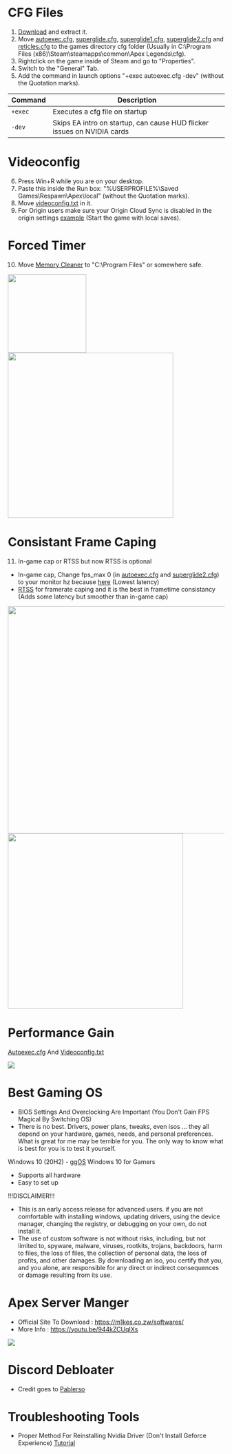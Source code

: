 # CFG Files 
1. [Download](https://github.com/Natram1zh/Apex-Autoexec-And-Tweaks-/archive/refs/heads/main.zip) and extract it.
2. Move [autoexec.cfg](https://github.com/Natram1zh/Apex-Autoexec-And-Tweaks-/blob/main/autoexec.cfg), [superglide.cfg](https://github.com/Natram1zh/Apex-Autoexec-And-Tweaks-/blob/main/superglide.cfg), [superglide1.cfg](https://github.com/Natram1zh/Apex-Autoexec-And-Tweaks-/blob/main/superglide1.cfg), [superglide2.cfg](https://github.com/Natram1zh/Apex-Autoexec-And-Tweaks-/blob/main/superglide2.cfg) and [reticles.cfg](https://github.com/Natram1zh/Apex-Autoexec-And-Tweaks-/blob/main/reticles.cfg) to the games directory cfg folder (Usually in C:\Program Files (x86)\Steam\steamapps\common\Apex Legends\cfg).
3. Rightclick on the game inside of Steam and go to "Properties".
4. Switch to the "General" Tab.
5. Add the command in launch options "+exec autoexec.cfg -dev" (without the Quotation marks).

| Command | Description |
| --- | --- |
| `+exec` | Executes a cfg file on startup |
| `-dev` | Skips EA intro on startup, can cause HUD flicker issues on NVIDIA cards |

# Videoconfig
6. Press Win+R while you are on your desktop.
7. Paste this inside the Run box: "%USERPROFILE%\Saved Games\Respawn\Apex\local" (without the Quotation marks).
8. Move [videoconfig.txt](https://github.com/Natram1zh/Apex-Autoexec-And-Tweaks-/blob/main/videoconfig.txt) in it.
9. For Origin users make sure your Origin Cloud Sync is disabled in the origin settings [example](https://user-images.githubusercontent.com/83518657/144322691-c250563c-93af-4163-a93f-09936fc234a7.png) (Start the game with local saves).

# Forced Timer 
10. Move [Memory Cleaner](https://github.com/Natram1zh/Apex-Autoexec-And-Tweaks-/tree/main/Memory%20Cleaner) to "C:\Program Files" or somewhere safe. 
<p float="left">
  <img src="_Images/Timer%20Settings_1.PNG" width="182" />
  <img src="_Images/Timer%20Settings_2.PNG" width="384" /> 
</p>

# Consistant Frame Caping
11. In-game cap or RTSS but now RTSS is optional  
- In-game cap, Change fps_max 0 (in [autoexec.cfg](https://github.com/Natram1zh/Apex-Autoexec-And-Tweaks-/blob/main/autoexec.cfg) and [superglide2.cfg](https://github.com/Natram1zh/Apex-Autoexec-And-Tweaks-/blob/main/superglide2.cfg)) to your monitor hz because [here](https://youtu.be/_73gFgNrYVQ) (Lowest latency)
- [RTSS](https://www.guru3d.com/files-details/rtss-rivatuner-statistics-server-download.html) for framerate caping and it is the best in frametime consistancy (Adds some latency but smoother than in-game cap)
<p float="left">
  <img src="_Images/RTSS%20Settings_1.PNG" width="528" />
  <img src="_Images/RTSS%20Settings_2.PNG" width="407" /> 
</p>

# Performance Gain
[Autoexec.cfg](https://github.com/Natram1zh/Apex-Autoexec-And-Tweaks-/blob/main/autoexec.cfg) And [Videoconfig.txt](https://github.com/Natram1zh/Apex-Autoexec-And-Tweaks-/blob/main/videoconfig.txt)
<p float="center">
  <img src="_Images/Autoexec%20Vs%20In-Game%20Lowest%20Settings.PNG" />
 </p>
 
# Best Gaming OS 
- BIOS Settings And Overclocking Are Important (You Don't Gain FPS Magical By Switching OS)
- There is no best. Drivers, power plans, tweaks, even isos ... they all depend on your hardware, games, needs, and personal preferences. What is great for me may be terrible for you. The only way to know what is best for you is to test it yourself.

Windows 10 (20H2) -
[ggOS](https://discord.gg/A5BHSQV)  Windows 10 for Gamers 
- Supports all hardware
- Easy to set up 

!!!DISCLAIMER!!!

- This is an early access release for advanced users. if you are not comfortable with installing windows, updating drivers, using the device manager, changing the registry, or debugging on your own, do not install it.
- The use of custom software is not without risks, including, but not limited to, spyware, malware, viruses, rootkits, trojans, backdoors, harm to files, the loss of files, the collection of personal data, the loss of profits, and other damages. By downloading an iso, you certify that you, and you alone, are responsible for any direct or indirect consequences or damage resulting from its use.
# Apex Server Manger 
- Official Site To Download : https://m1kes.co.zw/softwares/
- More Info : https://youtu.be/944kZCUqIXs
<p float="center">
  <img src="_Images/Apex%20Server%20Manger.PNG" />
 </p>
 
# Discord Debloater
- Credit goes to [Pablerso](https://github.com/Pablerso/Discord-Debloater)

# Troubleshooting Tools
- Proper Method For Reinstalling Nvidia Driver (Don't Install Geforce Experience) [Tutorial](https://youtu.be/LR1XkjtylCM)

